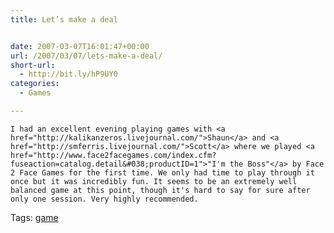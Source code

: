 ```yaml
---
title: Let’s make a deal


date: 2007-03-07T16:01:47+00:00
url: /2007/03/07/lets-make-a-deal/
short-url:
  - http://bit.ly/hP9UY0
categories:
  - Games

---
```

<div class='microid-mailto+http:sha1:9adbe567d48130ac8a1cfb35d186b2f56ed917f8'>
  
    I had an excellent evening playing games with <a href="http://kalikanzeros.livejournal.com/">Shaun</a> and <a href="http://smferris.livejournal.com/">Scott</a> where we played <a href="http://www.face2facegames.com/index.cfm?fuseaction=catalog.detail&#038;productID=1">"I'm the Boss"</a> by Face 2 Face Games for the first time. We only had time to play through it once but it was incredibly fun. It seems to be an extremely well balanced game at this point, though it's hard to say for sure after only one session. Very highly recommended.
  
</div>

<div class="st-post-tags">
  Tags: <a href="http://www.cavort.org/tag/game/" title="game" rel="tag">game</a><br />
</div>